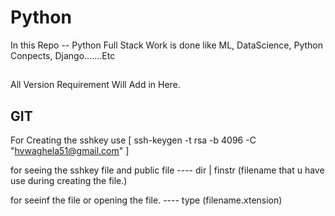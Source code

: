 # Python
In this Repo -- Python Full Stack Work is done like ML, DataScience, Python Conpects, Django.......Etc


##
All Version Requirement Will Add in Here. 


## GIT

For Creating the sshkey use 
[ ssh-keygen -t rsa -b 4096 -C "hvwaghela51@gmail.com" ]


for seeing the sshkey file and public file
----   dir | finstr (filename that u have use during creating the file.)

for seeinf the file or opening the file.
----   type (filename.xtension)